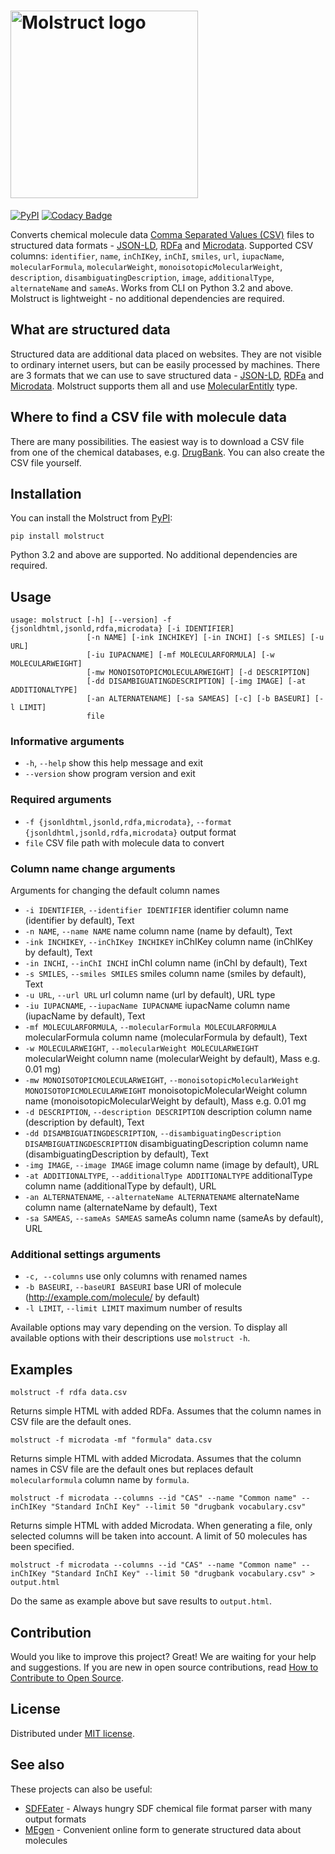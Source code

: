# <img src="https://raw.githubusercontent.com/lszeremeta/molstruct/master/logo/molstruct.png" alt="Molstruct logo" width="300">

[![PyPI](https://img.shields.io/pypi/v/molstruct)](https://pypi.org/project/molstruct/) [![Codacy Badge](https://app.codacy.com/project/badge/Grade/3602c4be20d14be1b750db5a1875263a)](https://www.codacy.com/manual/lszeremeta/molstruct?utm_source=github.com&amp;utm_medium=referral&amp;utm_content=lszeremeta/molstruct&amp;utm_campaign=Badge_Grade)

Converts chemical molecule data [Comma Separated Values (CSV)](https://en.wikipedia.org/wiki/Comma-separated_values) files to structured data formats - [JSON-LD](https://json-ld.org/), [RDFa](http://rdfa.info/) and [Microdata](https://schema.org/docs/gs.html). Supported
CSV columns: `identifier`, `name`, `inChIKey`, `inChI`, `smiles`, `url`, `iupacName`, `molecularFormula`, `molecularWeight`, `monoisotopicMolecularWeight`, `description`, `disambiguatingDescription`, `image`, `additionalType`, `alternateName` and `sameAs`.  Works from CLI on Python 3.2 and above. Molstruct is lightweight - no additional dependencies are required.

## What are structured data

Structured data are additional data placed on websites. They are not visible to ordinary internet users, but can be easily processed by machines. There are 3 formats that we can use to save structured data - [JSON-LD](https://json-ld.org/), [RDFa](http://rdfa.info/) and [Microdata](https://www.w3.org/TR/microdata/). Molstruct supports them all and use [MolecularEntitly](https://bioschemas.org/types/MolecularEntity/) type.

## Where to find a CSV file with molecule data

There are many possibilities. The easiest way is to download a CSV file from one of the chemical databases, e.g. [DrugBank](https://www.drugbank.ca/releases/latest#open-data). You can also create the CSV file yourself.

## Installation

You can install the Molstruct from [PyPI](https://pypi.org/project/molstruct/):

    pip install molstruct

Python 3.2 and above are supported. No additional dependencies are required.

## Usage

    usage: molstruct [-h] [--version] -f {jsonldhtml,jsonld,rdfa,microdata} [-i IDENTIFIER]
                     [-n NAME] [-ink INCHIKEY] [-in INCHI] [-s SMILES] [-u URL]
                     [-iu IUPACNAME] [-mf MOLECULARFORMULA] [-w MOLECULARWEIGHT]
                     [-mw MONOISOTOPICMOLECULARWEIGHT] [-d DESCRIPTION]
                     [-dd DISAMBIGUATINGDESCRIPTION] [-img IMAGE] [-at ADDITIONALTYPE]
                     [-an ALTERNATENAME] [-sa SAMEAS] [-c] [-b BASEURI] [-l LIMIT]
                     file

### Informative arguments

* `-h`, `--help` show this help message and exit
* `--version` show program version and exit

### Required arguments

* `-f {jsonldhtml,jsonld,rdfa,microdata}`, `--format {jsonldhtml,jsonld,rdfa,microdata}` output format
* `file` CSV file path with molecule data to convert

### Column name change arguments

Arguments for changing the default column names

* `-i IDENTIFIER`, `--identifier IDENTIFIER` identifier column name (identifier by default), Text
* `-n NAME`, `--name NAME` name column name (name by default), Text
* `-ink INCHIKEY`, `--inChIKey INCHIKEY` inChIKey column name (inChIKey by default), Text
* `-in INCHI`, `--inChI INCHI` inChI column name (inChI by default), Text
* `-s SMILES`, `--smiles SMILES` smiles column name (smiles by default), Text
* `-u URL`, `--url URL` url column name (url by default), URL type
* `-iu IUPACNAME`, `--iupacName IUPACNAME` iupacName column name (iupacName by default), Text
* `-mf MOLECULARFORMULA`, `--molecularFormula MOLECULARFORMULA` molecularFormula column name (molecularFormula by default), Text
* `-w MOLECULARWEIGHT`, `--molecularWeight MOLECULARWEIGHT` molecularWeight column name (molecularWeight by default), Mass e.g. 0.01 mg)
* `-mw MONOISOTOPICMOLECULARWEIGHT`, `--monoisotopicMolecularWeight MONOISOTOPICMOLECULARWEIGHT` monoisotopicMolecularWeight column name (monoisotopicMolecularWeight by default), Mass e.g. 0.01 mg
* `-d DESCRIPTION`, `--description DESCRIPTION` description column name (description by default), Text
* `-dd DISAMBIGUATINGDESCRIPTION`, `--disambiguatingDescription DISAMBIGUATINGDESCRIPTION` disambiguatingDescription column name (disambiguatingDescription by default), Text
* `-img IMAGE`, `--image IMAGE` image column name (image by default), URL
* `-at ADDITIONALTYPE`, `--additionalType ADDITIONALTYPE` additionalType column name (additionalType by default), URL
* `-an ALTERNATENAME`, `--alternateName ALTERNATENAME` alternateName column name (alternateName by default), Text
* `-sa SAMEAS`, `--sameAs SAMEAS` sameAs column name (sameAs by default), URL

### Additional settings arguments

* `-c, --columns` use only columns with renamed names
* `-b BASEURI`, `--baseURI BASEURI` base URI of molecule (<http://example.com/molecule/> by default)
* `-l LIMIT`, `--limit LIMIT` maximum number of results

Available options may vary depending on the version. To display all available options with their descriptions use ``molstruct -h``.

## Examples

    molstruct -f rdfa data.csv
Returns simple HTML with added RDFa. Assumes that the column names in CSV file are the default ones.

    molstruct -f microdata -mf "formula" data.csv
Returns simple HTML with added Microdata. Assumes that the column names in CSV file are the default ones but replaces default `molecularformula` column name by `formula`.

    molstruct -f microdata --columns --id "CAS" --name "Common name" --inChIKey "Standard InChI Key" --limit 50 "drugbank vocabulary.csv"
Returns simple HTML with added Microdata. When generating a file, only selected columns will be taken into account. A limit of 50 molecules has been specified.

    molstruct -f microdata --columns --id "CAS" --name "Common name" --inChIKey "Standard InChI Key" --limit 50 "drugbank vocabulary.csv" > output.html
Do the same as example above but save results to `output.html`.

## Contribution

Would you like to improve this project? Great! We are waiting for your help and suggestions. If you are new in open source contributions, read [How to Contribute to Open Source](https://opensource.guide/how-to-contribute/).

## License

Distributed under [MIT license](https://github.com/lszeremeta/molstruct/blob/master/LICENSE).

## See also

These projects can also be useful:

* [SDFEater](https://github.com/lszeremeta/SDFEater) - Always hungry SDF chemical file format parser with many output formats
* [MEgen](https://github.com/lszeremeta/MEgen) - Convenient online form to generate structured data about molecules
